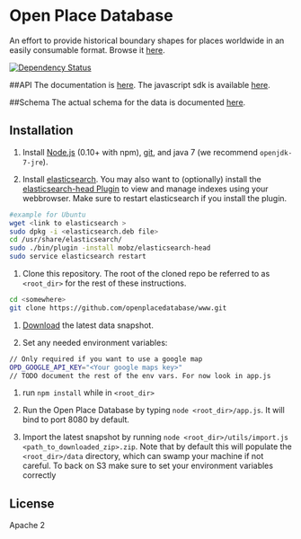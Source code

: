 # Open Place Database

An effort to provide historical boundary shapes for places worldwide in an easily consumable format. Browse it [here](http://www.openplacedatabase.com/map).

[![Dependency Status](https://david-dm.org/openplacedatabase/www.png)](https://david-dm.org/openplacedatabase/www)

##API
The documentation is [here](https://github.com/openplacedatabase/www/blob/master/API.md).
The javascript sdk is available [here](https://github.com/openplacedatabase/opd-js-sdk).

##Schema
The actual schema for the data is documented [here](https://github.com/openplacedatabase/www/blob/master/SCHEMA.md).

## Installation

1. Install [Node.js](http://nodejs.org/) (0.10+ with npm), [git](http://git-scm.com/), and java 7 (we recommend `openjdk-7-jre`).

1. Install [elasticsearch](http://www.elasticsearch.org/). You may also want to (optionally) install the [elasticsearch-head Plugin](http://mobz.github.io/elasticsearch-head/) to view and manage indexes using your webbrowser. Make sure to restart elasticsearch if you install the plugin.
````bash
#example for Ubuntu
wget <link to elasticsearch >
sudo dpkg -i <elasticsearch.deb file>
cd /usr/share/elasticsearch/
sudo ./bin/plugin -install mobz/elasticsearch-head
sudo service elasticsearch restart
````

1. Clone this repository. The root of the cloned repo be referred to as `<root_dir>` for the rest of these instructions.
````bash
cd <somewhere>
git clone https://github.com/openplacedatabase/www.git
````

1. [Download](http://www.openplacedatabase.org/download) the latest data snapshot.

1. Set any needed environment variables:
````bash
// Only required if you want to use a google map
OPD_GOOGLE_API_KEY="<Your google maps key>"
// TODO document the rest of the env vars. For now look in app.js
````

1. run `npm install` while in `<root_dir>`

1. Run the Open Place Database by typing `node <root_dir>/app.js`. It will bind to port 8080 by default.

1. Import the latest snapshot by running `node <root_dir>/utils/import.js <path_to_downloaded_zip>.zip`. Note that by default this will populate the `<root_dir>/data` directory, which can swamp your machine if not careful. To back on S3 make sure to set your environment variables correctly


## License

Apache 2
